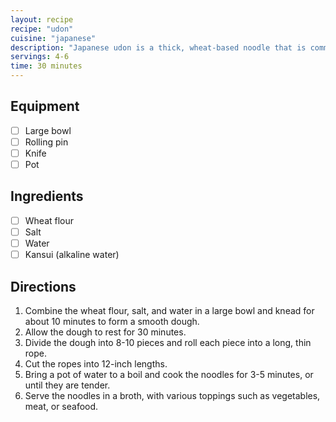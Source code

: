 ```yaml
---
layout: recipe
recipe: "udon"
cuisine: "japanese"
description: "Japanese udon is a thick, wheat-based noodle that is commonly used in Japanese cuisine. It is typically served in a broth, with various toppings such as vegetables, meat, or seafood."
servings: 4-6
time: 30 minutes
---
```


## Equipment
- [ ] Large bowl
- [ ] Rolling pin
- [ ] Knife
- [ ] Pot

## Ingredients
- [ ] Wheat flour
- [ ] Salt
- [ ] Water
- [ ] Kansui (alkaline water)

## Directions
1. Combine the wheat flour, salt, and water in a large bowl and knead for about 10 minutes to form a smooth dough.
2. Allow the dough to rest for 30 minutes.
3. Divide the dough into 8-10 pieces and roll each piece into a long, thin rope.
4. Cut the ropes into 12-inch lengths.
5. Bring a pot of water to a boil and cook the noodles for 3-5 minutes, or until they are tender.
6. Serve the noodles in a broth, with various toppings such as vegetables, meat, or seafood.
